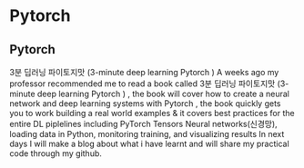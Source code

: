 # Pytorch
Pytorch
---

3분 딥러닝 파이토지맛 (3-minute deep learning Pytorch )
A weeks ago my professor recommended  me to read a book called 3분 딥러닝 파이토지맛 (3-minute deep learning Pytorch ) ,
the book will cover how to create a neural network and deep learning systems with Pytorch , the book quickly gets you to work building a real world examples & it covers best practices for the entire DL piplelines including PyTorch Tensors Neural networks(신경망), loading data in Python, monitoring training, and visualizing results  In next days I will make a blog about what i have learnt and will share my practical code through my github.

